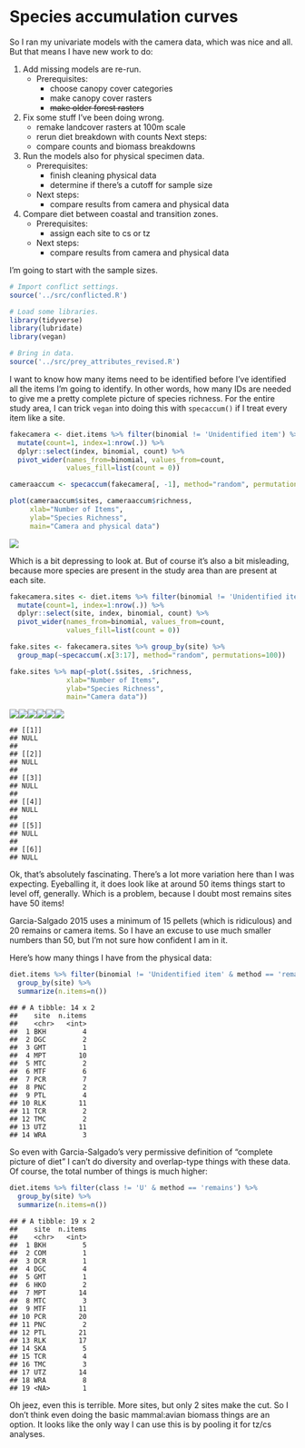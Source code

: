 Species accumulation curves
================

So I ran my univariate models with the camera data, which was nice and
all. But that means I have new work to do:

1.  Add missing models are re-run.
      - Prerequisites:
          - choose canopy cover categories
          - make canopy cover rasters
          - ~~make older forest rasters~~
2.  Fix some stuff I’ve been doing wrong.
      - remake landcover rasters at 100m scale
      - rerun diet breakdown with counts Next steps:
      - compare counts and biomass breakdowns
3.  Run the models also for physical specimen data.
      - Prerequisites:
          - finish cleaning physical data
          - determine if there’s a cutoff for sample size
      - Next steps:
          - compare results from camera and physical data
4.  Compare diet between coastal and transition zones.
      - Prerequisites:
          - assign each site to cs or tz
      - Next steps:
          - compare results from camera and physical data

I’m going to start with the sample sizes.

``` r
# Import conflict settings.
source('../src/conflicted.R')

# Load some libraries.
library(tidyverse)
library(lubridate)
library(vegan)

# Bring in data.
source('../src/prey_attributes_revised.R')
```

I want to know how many items need to be identified before I’ve
identified all the items I’m going to identify. In other words, how many
IDs are needed to give me a pretty complete picture of species richness.
For the entire study area, I can trick `vegan` into doing this with
`specaccum()` if I treat every item like a site.

``` r
fakecamera <- diet.items %>% filter(binomial != 'Unidentified item') %>% 
  mutate(count=1, index=1:nrow(.)) %>%
  dplyr::select(index, binomial, count) %>%
  pivot_wider(names_from=binomial, values_from=count,
              values_fill=list(count = 0))

cameraaccum <- specaccum(fakecamera[, -1], method="random", permutations=100)

plot(cameraaccum$sites, cameraaccum$richness,
     xlab="Number of Items",
     ylab="Species Richness",
     main="Camera and physical data")
```

![](20200918_species_accumulation_curves_files/figure-gfm/specpool-1.png)<!-- -->

Which is a bit depressing to look at. But of course it’s also a bit
misleading, because more species are present in the study area than are
present at each site.

``` r
fakecamera.sites <- diet.items %>% filter(binomial != 'Unidentified item' & method == 'camera') %>% 
  mutate(count=1, index=1:nrow(.)) %>%
  dplyr::select(site, index, binomial, count) %>%
  pivot_wider(names_from=binomial, values_from=count,
              values_fill=list(count = 0))

fake.sites <- fakecamera.sites %>% group_by(site) %>% 
  group_map(~specaccum(.x[3:17], method="random", permutations=100))

fake.sites %>% map(~plot(.$sites, .$richness,
              xlab="Number of Items",
              ylab="Species Richness",
              main="Camera data"))
```

![](20200918_species_accumulation_curves_files/figure-gfm/unnamed-chunk-2-1.png)<!-- -->![](20200918_species_accumulation_curves_files/figure-gfm/unnamed-chunk-2-2.png)<!-- -->![](20200918_species_accumulation_curves_files/figure-gfm/unnamed-chunk-2-3.png)<!-- -->![](20200918_species_accumulation_curves_files/figure-gfm/unnamed-chunk-2-4.png)<!-- -->![](20200918_species_accumulation_curves_files/figure-gfm/unnamed-chunk-2-5.png)<!-- -->![](20200918_species_accumulation_curves_files/figure-gfm/unnamed-chunk-2-6.png)<!-- -->

    ## [[1]]
    ## NULL
    ## 
    ## [[2]]
    ## NULL
    ## 
    ## [[3]]
    ## NULL
    ## 
    ## [[4]]
    ## NULL
    ## 
    ## [[5]]
    ## NULL
    ## 
    ## [[6]]
    ## NULL

Ok, that’s absolutely fascinating. There’s a lot more variation here
than I was expecting. Eyeballing it, it does look like at around 50
items things start to level off, generally. Which is a problem, because
I doubt most remains sites have 50 items\!

Garcia-Salgado 2015 uses a minimum of 15 pellets (which is ridiculous)
and 20 remains or camera items. So I have an excuse to use much smaller
numbers than 50, but I’m not sure how confident I am in it.

Here’s how many things I have from the physical data:

``` r
diet.items %>% filter(binomial != 'Unidentified item' & method == 'remains') %>% 
  group_by(site) %>% 
  summarize(n.items=n())
```

    ## # A tibble: 14 x 2
    ##    site  n.items
    ##    <chr>   <int>
    ##  1 BKH         4
    ##  2 DGC         2
    ##  3 GMT         1
    ##  4 MPT        10
    ##  5 MTC         2
    ##  6 MTF         6
    ##  7 PCR         7
    ##  8 PNC         2
    ##  9 PTL         4
    ## 10 RLK        11
    ## 11 TCR         2
    ## 12 TMC         2
    ## 13 UTZ        11
    ## 14 WRA         3

So even with Garcia-Salgado’s very permissive definition of “complete
picture of diet” I can’t do diversity and overlap-type things with these
data. Of course, the total number of things is much higher:

``` r
diet.items %>% filter(class != 'U' & method == 'remains') %>%
  group_by(site) %>% 
  summarize(n.items=n())
```

    ## # A tibble: 19 x 2
    ##    site  n.items
    ##    <chr>   <int>
    ##  1 BKH         5
    ##  2 COM         1
    ##  3 DCR         1
    ##  4 DGC         4
    ##  5 GMT         1
    ##  6 HKO         2
    ##  7 MPT        14
    ##  8 MTC         3
    ##  9 MTF        11
    ## 10 PCR        20
    ## 11 PNC         2
    ## 12 PTL        21
    ## 13 RLK        17
    ## 14 SKA         5
    ## 15 TCR         4
    ## 16 TMC         3
    ## 17 UTZ        14
    ## 18 WRA         8
    ## 19 <NA>        1

Oh jeez, even this is terrible. More sites, but only 2 sites make the
cut. So I don’t think even doing the basic mammal:avian biomass things
are an option. It looks like the only way I can use this is by pooling
it for tz/cs analyses.
